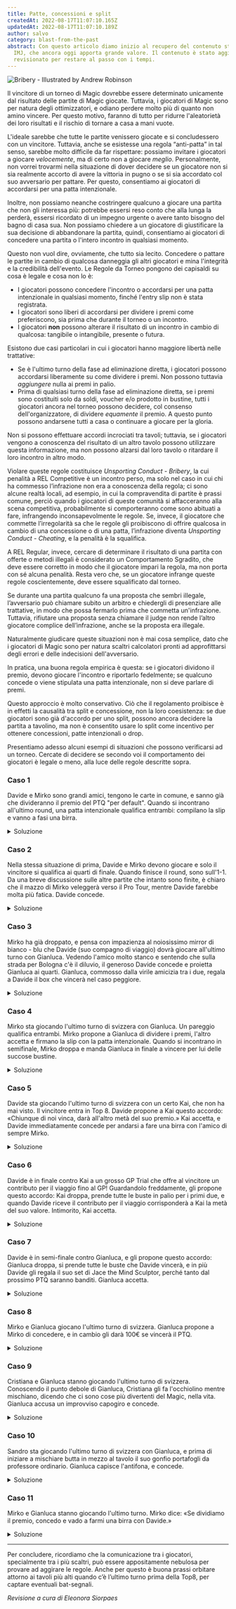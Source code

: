 ```yaml
---
title: Patte, concessioni e split
createdAt: 2022-08-17T11:07:10.165Z
updatedAt: 2022-08-17T11:07:10.189Z
author: salvo
category: blast-from-the-past
abstract: Con questo articolo diamo inizio al recupero del contenuto storico di
  IMJ, che ancora oggi apporta grande valore. Il contenuto è stato aggiornato e
  revisionato per restare al passo con i tempi.
---
```

![](https://c1.scryfall.com/file/scryfall-cards/art_crop/front/e/0/e0b099ef-4b43-4b63-a7fc-cec19cf29f4e.jpg?1562940128 "Bribery -  Illustrated by Andrew Robinson")


Il vincitore di un torneo di Magic dovrebbe essere determinato unicamente dal risultato delle partite di Magic giocate. Tuttavia, i giocatori di Magic sono per natura degli ottimizzatori, e odiano perdere molto più di quanto non amino vincere. Per questo motivo, faranno di tutto per ridurre l'aleatorietà dei loro risultati e il rischio di tornare a casa a mani vuote.

L'ideale sarebbe che tutte le partite venissero giocate e si concludessero con un vincitore. Tuttavia, anche se esistesse una regola “anti-patta” in tal senso, sarebbe molto difficile da far rispettare: possiamo invitare i giocatori a giocare *velocemente*, ma di certo non a giocare *meglio*. Personalmente, non vorrei trovarmi nella situazione di dover decidere se un giocatore non si sia realmente accorto di avere la vittoria in pugno o se si sia accordato col suo avversario per pattare. Per questo, consentiamo ai giocatori di accordarsi per una patta intenzionale.

Inoltre, non possiamo neanche costringere qualcuno a giocare una partita che non gli interessa più: potrebbe essersi reso conto che alla lunga la perderà, essersi ricordato di un impegno urgente o avere tanto bisogno del bagno di casa sua. Non possiamo chiedere a un giocatore di giustificare la sua decisione di abbandonare la partita, quindi, consentiamo ai giocatori di concedere una partita o l'intero incontro in qualsiasi momento.

Questo non vuol dire, ovviamente, che tutto sia lecito. Concedere o pattare le partite in cambio di qualcosa danneggia gli altri giocatori e mina l'integrità e la credibilità dell'evento. Le Regole da Torneo pongono dei capisaldi su cosa è legale e cosa non lo è:

* I giocatori possono concedere l'incontro o accordarsi per una patta intenzionale in qualsiasi momento, finché l'entry slip non è stata registrata.
* I giocatori sono liberi di accordarsi per dividere i premi come preferiscono, sia prima che durante il torneo o un incontro.
* I giocatori **non** possono alterare il risultato di un incontro in cambio di qualcosa: tangibile o intangibile, presente o futura.

Esistono due casi particolari in cui i giocatori hanno maggiore libertà nelle trattative:

* Se è l'ultimo turno della fase ad eliminazione diretta, i giocatori possono accordarsi liberamente su come dividere i premi. Non possono tuttavia *aggiungere* nulla ai premi in palio.
* Prima di qualsiasi turno della fase ad eliminazione diretta, se i premi sono costituiti solo da soldi, voucher e/o prodotto in bustine, tutti i giocatori ancora nel torneo possono decidere, col consenso dell'organizzatore, di dividere *equamente* il premio. A questo punto possono andarsene tutti a casa o continuare a giocare per la gloria.

Non si possono effettuare accordi incrociati tra tavoli; tuttavia, se i giocatori vengono a conoscenza del risultato di un altro tavolo possono utilizzare questa informazione, ma non possono alzarsi dal loro tavolo o ritardare il loro incontro in altro modo.

Violare queste regole costituisce *Unsporting Conduct - Bribery*, la cui penalità a REL Competitive è un incontro perso, ma solo nel caso in cui chi ha commesso l’infrazione non era a conoscenza della regola; ci sono alcune realtà locali, ad esempio, in cui la compravendita di partite è prassi comune, perciò quando i giocatori di queste comunità si affacceranno alla scena competitiva, probabilmente si comporteranno come sono abituati a fare, infrangendo inconsapevolmente le regole. Se, invece, il giocatore che commette l’irregolarità sa che le regole gli proibiscono di offrire qualcosa in cambio di una concessione o di una patta, l’infrazione diventa *Unsporting Conduct - Cheating*, e la penalità è la squalifica.

A REL Regular, invece, cercare di determinare il risultato di una partita con offerte o metodi illegali è considerato un Comportamento Sgradito, che deve essere corretto in modo che il giocatore impari la regola, ma non porta con sé alcuna penalità. Resta vero che, se un giocatore infrange queste regole coscientemente, deve essere squalificato dal torneo.

Se durante una partita qualcuno fa una proposta che sembri illegale, l’avversario può chiamare subito un arbitro e chiedergli di presenziare alle trattative, in modo che possa fermarlo prima che commetta un'infrazione. Tuttavia, rifiutare una proposta senza chiamare il judge non rende l’altro giocatore complice dell’infrazione, anche se la proposta era illegale.

Naturalmente giudicare queste situazioni non è mai cosa semplice, dato che i giocatori di Magic sono per natura scaltri calcolatori pronti ad approfittarsi degli errori e delle indecisioni dell'avversario. 

In pratica, una buona regola empirica è questa: se i giocatori dividono il premio, devono giocare l'incontro e riportarlo fedelmente; se qualcuno concede o viene stipulata una patta intenzionale, non si deve parlare di premi.

Questo approccio è molto conservativo. Ciò che il regolamento proibisce è in effetti la causalità tra split e concessione, non la loro coesistenza: se due giocatori sono già d'accordo per uno split, possono ancora decidere la partita a tavolino, ma non è consentito usare lo split come incentivo per ottenere concessioni, patte intenzionali o drop.

Presentiamo adesso alcuni esempi di situazioni che possono verificarsi ad un torneo. Cercate di decidere se secondo voi il comportamento dei giocatori è legale o meno, alla luce delle regole descritte sopra.

### Caso 1

Davide e Mirko sono grandi amici, tengono le carte in comune, e sanno già che divideranno il premio del PTQ "per default". Quando si incontrano all'ultimo round, una patta intenzionale qualifica entrambi: compilano la slip e vanno a fasi una birra.

<details>
<summary>Soluzione</summary>

**Legale.** È ovvio che i due giocatori avrebbero comunque pattato la partita, e lo split non è stato usato come leva per convincere l'altro a pattare.
</details>


### Caso 2

Nella stessa situazione di prima, Davide e Mirko devono giocare e solo il vincitore si qualifica ai quarti di finale. Quando finisce il round, sono sull'1-1. Da una breve discussione sulle altre partite che intanto sono finite, è chiaro che il mazzo di Mirko veleggerà verso il Pro Tour, mentre Davide farebbe molta più fatica. Davide concede.

<details>
<summary>Soluzione</summary>

**Legale.** Ancora una volta, lo split non ha influito sulla decisione e non è stato offerto come contropartita per la concessione. Usare le informazioni acquisite sugli altri giocatori e i loro risultati è consentito - non lo è, invece, giocare lentamente o rimanere al tavolo senza firmare l'entry slip per aspettare che le altre partite finiscano.
</details>


### Caso 3

Mirko ha già droppato, e pensa con impazienza al noiosissimo mirror di bianco - blu che Davide (suo compagno di viaggio) dovrà giocare all'ultimo turno con Gianluca. Vedendo l'amico molto stanco e sentendo che sulla strada per Bologna c'è il diluvio, il generoso Davide concede e proietta Gianluca ai quarti. Gianluca, commosso dalla virile amicizia tra i due, regala a Davide il box che vincerà nel caso peggiore.

<details>
<summary>Soluzione</summary>

**Legale.** La concessione non è avvenuta in cambio di qualcosa, è il risultato di una libera scelta. Assodato questo, i giocatori sono liberi di usare il loro premio come preferiscono.
</details>

### Caso 4

Mirko sta giocando l'ultimo turno di svizzera con Gianluca. Un pareggio qualifica entrambi. Mirko propone a Gianluca di dividere i premi, l'altro accetta e firmano la slip con la patta intenzionale. Quando si incontrano in semifinale, Mirko droppa e manda Gianluca in finale a vincere per lui delle succose bustine. 

<details>
<summary>Soluzione</summary>

**Legale.** La patta in svizzera non è determinata dal fatto che i due abbiano splittato. In semifinale, anche se la decisione di concedere è stata probabilmente basata sullo split precedente, l'altro giocatore non ha usato lo split come incentivo per ottenere la concessione - anzi, non ha chiesto nulla all'avversario, che ha fatto tutto da solo.
</details>

### Caso 5
Davide sta giocando l'ultimo turno di svizzera con un certo Kai, che non ha mai visto. Il vincitore entra in Top 8. Davide propone a Kai questo accordo: «Chiunque di noi vinca, darà all'altro metà del suo premio.» Kai accetta, e Davide immediatamente concede per andarsi a fare una birra con l'amico di sempre Mirko.

<details>
<summary>Soluzione</summary>

**Legale.** La proposta di splittare e la concessione non sono state presentate da Davide come correlate. Kai ha accettato lo split senza pensare o pretendere che questo impattasse sul risultato della partita.
</details>


### Caso 6
Davide è in finale contro Kai a un grosso GP Trial che offre al vincitore un contributo per il viaggio fino al GP! Guardandolo freddamente, gli propone questo accordo: Kai droppa, prende tutte le buste in palio per i primi due, e quando Davide riceve il contributo per il viaggio corrisponderà a Kai la metà del suo valore. Intimorito, Kai accetta.

<details>
<summary>Soluzione</summary>

**Legale.** Il torneo offre un premio in denaro, che i giocatori possono dividersi liberamente. Naturalmente, se davvero Davide sborserà quello che ha promesso non è cosa di nostra competenza. Questo non è permesso in finale a un PTQ, perché il biglietto aereo non è un premio in denaro.
</details>



### Caso 7
Davide è in semi-finale contro Gianluca, e gli propone questo accordo: Gianluca droppa, si prende tutte le buste che Davide vincerà, e in più Davide gli regala il suo set di Jace the Mind Sculptor, perché tanto dal prossimo PTQ saranno banditi. Gianluca accetta. 

<details>
<summary>Soluzione</summary>

**Non legale.** Non è permesso aggiungere nulla al premio in palio. Inoltre, i giocatori possono discutere accordi di questo tipo solo all'ultimo turno di eliminazione diretta.
</details>



### Caso 8
Mirko e Gianluca giocano l'ultimo turno di svizzera. Gianluca propone a Mirko di concedere, e in cambio gli darà 100€ se vincerà il PTQ.

<details>
<summary>Soluzione</summary>

**Non legale.** Credo sia ovvio che Gianluca sta semplicemente comprando la partita.
</details>



### Caso 9
Cristiana e Gianluca stanno giocando l'ultimo turno di svizzera. Conoscendo il punto debole di Gianluca, Cristiana gli fa l'occhiolino mentre mischiano, dicendo che ci sono cose più divertenti del Magic, nella vita. Gianluca accusa un improvviso capogiro e concede. 

<details>
<summary>Soluzione</summary>

**Non legale.** Anche se l'offerta non è materiale è comunque illegale.
</details>



### Caso 10
Sandro sta giocando l'ultimo turno di svizzera con Gianluca, e prima di iniziare a mischiare butta in mezzo al tavolo il suo gonfio portafogli da professore ordinario. Gianluca capisce l'antifona, e concede. 

<details>
<summary>Soluzione</summary>

**Non legale.** Non c'è stata un'offerta verbale, ma il gesto è inequivocabile. È ovvio che Sandro sta cercando di corrompere Gianluca.
</details>


### Caso 11
Mirko e Gianluca stanno giocando l'ultimo turno. Mirko dice: «Se dividiamo il premio, concedo e vado a farmi una birra con Davide.» 

<details>
<summary>Soluzione</summary>

**Non legale.** Mirko sta chiedendo uno split come incentivo per la concessione.
</details>

- - -

Per concludere, ricordiamo che la comunicazione tra i giocatori, specialmente tra i più scaltri, può essere appositamente nebulosa per provare ad aggirare le regole. Anche per questo è buona prassi orbitare attorno ai tavoli più alti quando c’è l’ultimo turno prima della Top8, per captare eventuali bat-segnali.

*Revisione a cura di Eleonora Siorpaes*